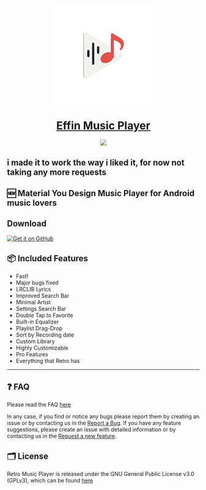 <p align="center">
  <a href="https://github.com/effinmr/EffinMusic/">
    <img src="app\src\main\ic_launcher.svg" height="256">
    <h1 align="center">Effin Music Player</h1>
  </a>
</p>
<p align="center">
  <a href="https://github.com/effinmr/EffinMusic/" style="text-decoration:none" area-label="Android">
    <img src="https://img.shields.io/badge/Platform-Android-green.svg">
  </a>


</p>

## i made it to work the way i liked it, for now not taking any more requests

## 🆕 Material You Design Music Player for Android music lovers 

## Download
[<img src="https://raw.githubusercontent.com/effinmr/EffinMusic/refs/heads/main/app/src/main/assets/get-it-on-github.png"
      alt='Get it on GitHub'
      height="80">](https://github.com/effinmr/EffinMusic/releases/latest)


## 📦 Included Features
- Fast!
- Major bugs fixed
- LRCLIB Lyrics
- Improved Search Bar
- Minimal Artist
- Settings Search Bar
- Double Tap to Favorite
- Built-in Equalizer
- Playlist Drag-Drop
- Sort by Recording date
- Custom Library
- Highly Customizable
- Pro Features
- Everything that Retro has

___


## ❓ FAQ
Please read the FAQ [here](https://github.com/effinmr/EffinMusic/blob/main/FAQ.md)

In any case, if you find or notice any bugs please report them by creating an issue or by contacting us in the [Report a Bug](https://github.com/effinmr/EffinMusic/issues/new?template=bug_report.md).
If you have any feature suggestions, please create an issue with detailed information or by contacting us in the [Request a new feature](https://github.com/effinmr/EffinMusic/issues/new?template=feature_request.md).


## 🗂️ License

Retro Music Player is released under the GNU General Public License v3.0
(GPLv3), which can be found [here](LICENSE.md)
